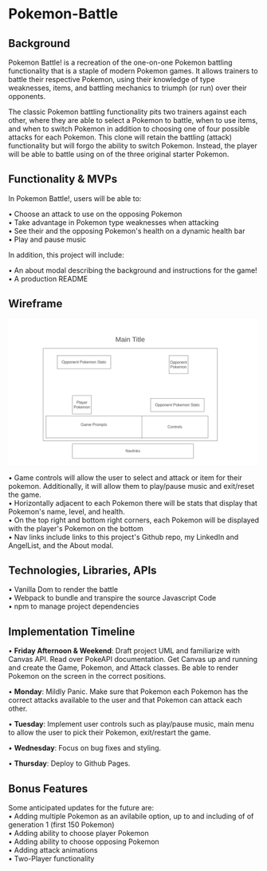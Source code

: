 # Pokemon-Battle

## Background
Pokemon Battle! is a recreation of the one-on-one Pokemon battling functionality that is a staple of modern Pokemon games. It allows trainers to battle their respective Pokemon, using their knowledge of type weaknesses, items, and battling mechanics to triumph (or run) over their opponents. <br>

The classic Pokemon battling functionality pits two trainers against each other, where they are able to select a Pokemon to battle, when to use items, and when to switch Pokemon in addition to choosing one of four possible attacks for each Pokemon. This clone will retain the battling (attack) functionality but will forgo the ability to switch Pokemon. Instead, the player will be able to battle using on of the three original starter Pokemon. <br>

## Functionality & MVPs

In Pokemon Battle!, users will be able to:

• Choose an attack to use on the opposing Pokemon <br>
• Take advantage in Pokemon type weaknesses when attacking <br>
• See their and the opposing Pokemon's health on a dynamic health bar <br>
• Play and pause music<br>

In addition, this project will include: <br>

• An about modal describing the background and instructions for the game! <br>
• A production README

## Wireframe

<img src="./src/images/wireframe.png" alt="battle wireframe" width="500">
 <br>


• Game controls will allow the user to select and attack or item for their pokemon. Additionally, it will allow them to    play/pause music and exit/reset the game. <br>
• Horizontally adjacent to each Pokemon there will be stats that display that Pokemon's name, level, and health. <br>
• On the top right and bottom right corners, each Pokemon will be displayed with the player's Pokemon on the bottom <br>
• Nav links include links to this project's Github repo, my LinkedIn and AngelList, and the About modal.

## Technologies, Libraries, APIs
• Vanilla Dom to render the battle <br>
• Webpack to bundle and transpire the source Javascript Code <br>
• npm to manage project dependencies

## Implementation Timeline
• **Friday Afternoon & Weekend**: Draft project UML and familiarize with Canvas API. Read over PokeAPI documentation. Get Canvas up and running and create the Game, Pokemon, and Attack classes. Be able to render Pokemon on the screen in the correct positions.

• **Monday**: Mildly Panic. Make sure that Pokemon each Pokemon has the correct attacks available to the user and that Pokemon can attack each other.

• **Tuesday**: Implement user controls such as play/pause music, main menu to allow the user to pick their Pokemon, exit/restart the game.

• **Wednesday**: Focus on bug fixes and styling.

• **Thursday**: Deploy to Github Pages.

## Bonus Features
Some anticipated updates for the future are: <br>
• Adding multiple Pokemon as an avilabile option, up to and including of of generation 1 (first 150 Pokemon) <br>
• Adding ability to choose player Pokemon <br>
• Adding ability to choose opposing Pokemon <br>
• Adding attack animations <br>
• Two-Player functionality
